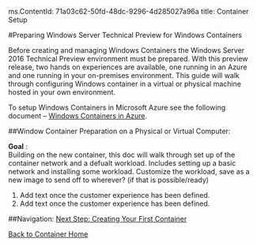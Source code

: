 ms.ContentId: 71a03c62-50fd-48dc-9296-4d285027a96a
title: Container Setup

#Preparing Windows Server Technical Preview for Windows Containers

Before creating and managing Windows Containers the Windows Server 2016 Technical Preview environment must be prepared. With this preview release, two hands on experiences are available, one running in an Azure and one running in your on-premises environment. This guide will walk through configuring Windows container in a virtual or physical machine hosted in your own environment.

To setup Windows Containers in Microsoft Azure see the following document – [Windows Containers in Azure](./azure_setup.md).
  
##Window Container Preparation on a Physical or Virtual Computer:

**Goal** :  
Building on the new container, this doc will walk through set up of the container network and a defualt workload. Includes setting up a basic network and installing some workload. 
Customize the workload, save as a new image to send off to wherever? (if that is possible/ready)

1. Add text once the customer experience has been defined.
2. Add text once the customer experience has been defined.


##Navigation:
[Next Step: Creating Your First Container]( ./hello_world.md)

[Back to Container Home]( ../containers_welcome.md)